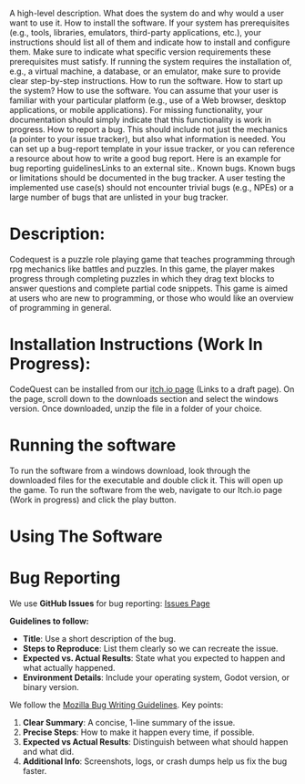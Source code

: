 A high-level description. What does the system do and why would a user want to use it.
How to install the software. If your system has prerequisites (e.g., tools, libraries, emulators, third-party applications, etc.), your instructions should list all of them and indicate how to install and configure them. Make sure to indicate what specific version requirements these prerequisites must satisfy. If running the system requires the installation of, e.g., a virtual machine, a database, or an emulator, make sure to provide clear step-by-step instructions.
How to run the software. How to start up the system?
How to use the software. You can assume that your user is familiar with your particular platform (e.g., use of a Web browser, desktop applications, or mobile applications). For missing functionality, your documentation should simply indicate that this functionality is work in progress.
How to report a bug. This should include not just the mechanics (a pointer to your issue tracker), but also what information is needed. You can set up a bug-report template in your issue tracker, or you can reference a resource about how to write a good bug report. Here is an example for bug reporting guidelinesLinks to an external site..
Known bugs. Known bugs or limitations should be documented in the bug tracker. A user testing the implemented use case(s) should not encounter trivial bugs (e.g., NPEs) or a large number of bugs that are unlisted in your bug tracker.

# Description:
Codequest is a puzzle role playing game that teaches programming through rpg mechanics like battles and puzzles. In this game, the player makes progress through
completing puzzles in which they drag text blocks to answer questions and complete partial code snippets. 
This game is aimed at users who are new to programming, or those who would like an overview of programming in general.

# Installation Instructions (Work In Progress):
CodeQuest can be installed from our [itch.io page](https://elliot-ousley.itch.io/codequest?secret=jcvzabSa7tMD79NWAInWcEflRc)
(Links to a draft page). On the page, scroll down to the downloads section and select the windows version. Once downloaded, unzip the file in a folder of your choice.

# Running the software
To run the software from a windows download, look through the downloaded files for the executable and double click it. This will open up the game. To run the software from the web, navigate to our Itch.io page (Work in progress)
and click the play button.

# Using The Software

# Bug Reporting
We use **GitHub Issues** for bug reporting: [Issues Page](https://github.com/ElliotOusley/CS362_Team_11_Project/issues)

**Guidelines to follow:**
- **Title**: Use a short description of the bug.  
- **Steps to Reproduce**: List them clearly so we can recreate the issue.  
- **Expected vs. Actual Results**: State what you expected to happen and what actually happened.  
- **Environment Details**: Include your operating system, Godot version, or binary version.  

We follow the [Mozilla Bug Writing Guidelines](https://developer.mozilla.org/en-US/docs/Mozilla/QA/Bug_Writing_Guidelines). Key points:

1. **Clear Summary**: A concise, 1-line summary of the issue.  
2. **Precise Steps**: How to make it happen every time, if possible.  
3. **Expected vs Actual Results**: Distinguish between what should happen and what did.  
4. **Additional Info**: Screenshots, logs, or crash dumps help us fix the bug faster.
